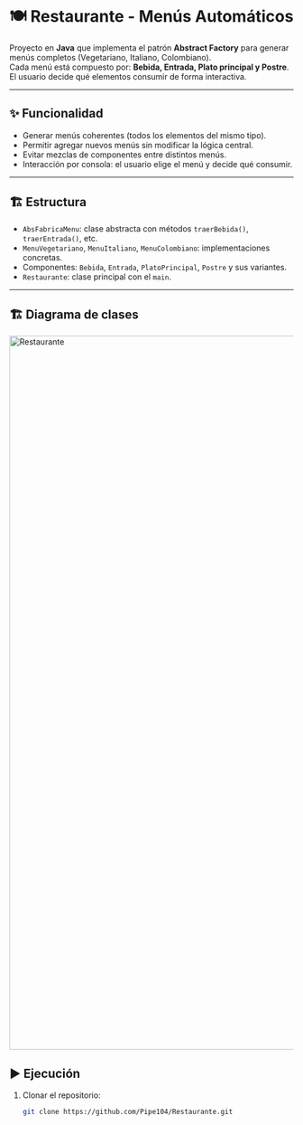 # 🍽️ Restaurante - Menús Automáticos

Proyecto en **Java** que implementa el patrón **Abstract Factory** para generar menús completos (Vegetariano, Italiano, Colombiano).  
Cada menú está compuesto por: **Bebida, Entrada, Plato principal y Postre**.  
El usuario decide qué elementos consumir de forma interactiva.

---

## ✨ Funcionalidad
- Generar menús coherentes (todos los elementos del mismo tipo).
- Permitir agregar nuevos menús sin modificar la lógica central.
- Evitar mezclas de componentes entre distintos menús.
- Interacción por consola: el usuario elige el menú y decide qué consumir.

---

## 🏗️ Estructura
- `AbsFabricaMenu`: clase abstracta con métodos `traerBebida()`, `traerEntrada()`, etc.
- `MenuVegetariano`, `MenuItaliano`, `MenuColombiano`: implementaciones concretas.
- Componentes: `Bebida`, `Entrada`, `PlatoPrincipal`, `Postre` y sus variantes.
- `Restaurante`: clase principal con el `main`.

---

## 🏗️ Diagrama de clases
<img width="1189" height="1263" alt="Restaurante" src="https://github.com/user-attachments/assets/5ffc8f77-d837-4d6c-bf4b-9e9926600885" />



## ▶️ Ejecución
1. Clonar el repositorio:
   ```bash
   git clone https://github.com/Pipe104/Restaurante.git
